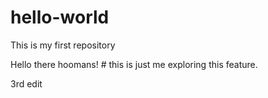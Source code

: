 # hello-world
This is my first repository

Hello there hoomans! # this is just me exploring this feature.

3rd edit
